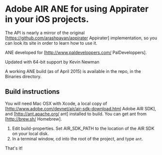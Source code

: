 Adobe AIR ANE for using Appirater in your iOS projects.
=======================================================

The API is nearly a mirror of the original [https://github.com/arashpayan/appirater Appirater] implementation, so you can look its site in order to learn how to use it.

ANE developed for [http://www.paldeveloppers.com/ PalDeveloppers].

Updated with 64-bit support by Kevin Newman

A working ANE build (as of April 2015) is available in the repo, in the Binaries directory.

Build instructions
------------------

You will need Mac OSX with Xcode, a local copy of [http://www.adobe.com/devnet/air/air-sdk-download.html Adobe AIR SDK], and [http://ant.apache.org/ ant] installed to build. You can get ant from [http://brew.sh/ Homebrew].

1) Edit build-properties. Set AIR_SDK_PATH to the location of the AIR SDK on your local disk.
2) In a terminal window, cd into the root of the project, and type `ant`.

That's it!

